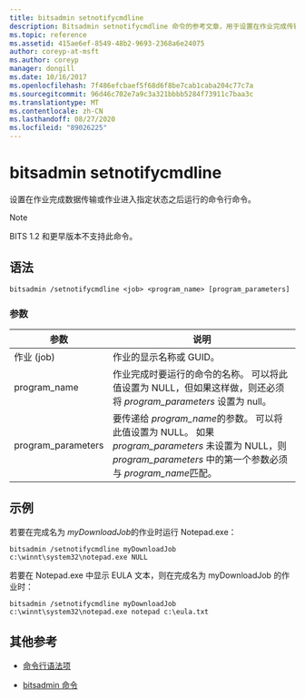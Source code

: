 ```yaml
---
title: bitsadmin setnotifycmdline
description: Bitsadmin setnotifycmdline 命令的参考文章，用于设置在作业完成传输数据时或作业进入状态时将运行的命令行命令。
ms.topic: reference
ms.assetid: 415ae6ef-8549-48b2-9693-2368a6e24075
author: coreyp-at-msft
ms.author: coreyp
manager: dongill
ms.date: 10/16/2017
ms.openlocfilehash: 7f486efcbaef5f68d6f8be7cab1caba204c77c7a
ms.sourcegitcommit: 96d46c702e7a9c3a321bbbb5284f73911c7baa3c
ms.translationtype: MT
ms.contentlocale: zh-CN
ms.lasthandoff: 08/27/2020
ms.locfileid: "89026225"
---
```

# <a name="bitsadmin-setnotifycmdline"></a>bitsadmin setnotifycmdline

设置在作业完成数据传输或作业进入指定状态之后运行的命令行命令。

> [!NOTE]
> BITS 1.2 和更早版本不支持此命令。

## <a name="syntax"></a>语法

```
bitsadmin /setnotifycmdline <job> <program_name> [program_parameters]
```

### <a name="parameters"></a>参数

| 参数 | 说明 |
| --------- | ----------- |
| 作业 (job) | 作业的显示名称或 GUID。 |
| program_name | 作业完成时要运行的命令的名称。 可以将此值设置为 NULL，但如果这样做，则还必须将 *program_parameters* 设置为 null。 |
| program_parameters | 要传递给 *program_name*的参数。 可以将此值设置为 NULL。 如果 *program_parameters* 未设置为 NULL，则 *program_parameters* 中的第一个参数必须与 *program_name*匹配。 |

## <a name="examples"></a>示例

若要在完成名为 *myDownloadJob*的作业时运行 Notepad.exe：

```
bitsadmin /setnotifycmdline myDownloadJob c:\winnt\system32\notepad.exe NULL
```

若要在 Notepad.exe 中显示 EULA 文本，则在完成名为 myDownloadJob 的作业时：

```
bitsadmin /setnotifycmdline myDownloadJob c:\winnt\system32\notepad.exe notepad c:\eula.txt
```

## <a name="additional-references"></a>其他参考

- [命令行语法项](command-line-syntax-key.md)

- [bitsadmin 命令](bitsadmin.md)
